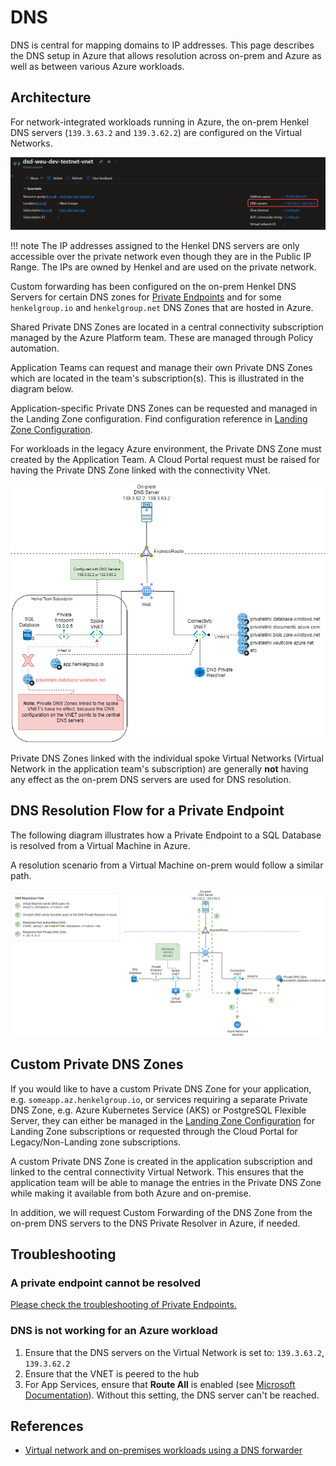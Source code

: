 # DNS

DNS is central for mapping domains to IP addresses. This page describes the DNS setup in Azure that allows resolution across on-prem and Azure as well as between various Azure workloads.

## Architecture

For network-integrated workloads running in Azure, the on-prem Henkel DNS servers (`139.3.63.2` and `139.3.62.2`) are configured on the Virtual Networks.

![Illustration showing the DNS resolution flow for a Private Endpoint](../images/dns-virtual-network.png)

!!! note
    The IP addresses assigned to the Henkel DNS servers are only accessible over the private network even though they are in the Public IP Range. The IPs are owned by Henkel and are used on the private network.

Custom forwarding has been configured on the on-prem Henkel DNS Servers for certain DNS zones for [Private Endpoints](azure-network-private-endpoints.md) and for some `henkelgroup.io` and `henkelgroup.net` DNS Zones that are hosted in Azure.

Shared Private DNS Zones are located in a central connectivity subscription managed by the Azure Platform team. These are managed through Policy automation.

Application Teams can request and manage their own Private DNS Zones which are located in the team's subscription(s). This is illustrated in the diagram below.

Application-specific Private DNS Zones can be requested and managed in the Landing Zone configuration. Find configuration reference in [Landing Zone Configuration](https://docs.henkelgroup.cloud/cloud/azure/platform-guide/configuration-reference-network/#vnetsprivate_dns_zones).

For workloads in the legacy Azure environment, the Private DNS Zone must created by the Application Team. A Cloud Portal request must be raised for having the Private DNS Zone linked with the connectivity VNet.

![DNS Architecture](../images/dns-architecture.drawio.png)

Private DNS Zones linked with the individual spoke Virtual Networks (Virtual Network in the application team's subscription) are generally **not** having any effect as the on-prem DNS servers are used for DNS resolution.

## DNS Resolution Flow for a Private Endpoint

The following diagram illustrates how a Private Endpoint to a SQL Database is resolved from a Virtual Machine in Azure.

A resolution scenario from a Virtual Machine on-prem would follow a similar path.

![Illustration showing the DNS resolution flow for a Private Endpoint](../images/dns-resolution.drawio.png)

## Custom Private DNS Zones

If you would like to have a custom Private DNS Zone for your application, e.g. `someapp.az.henkelgroup.io`, or services requiring a separate Private DNS Zone, e.g. Azure Kubernetes Service (AKS) or PostgreSQL Flexible Server, they can either be managed in the [Landing Zone Configuration](https://docs.henkelgroup.cloud/cloud/azure/platform-guide/configuration-reference-network/#vnetsprivate_dns_zones) for Landing Zone subscriptions or requested through the Cloud Portal for Legacy/Non-Landing zone subscriptions.

A custom Private DNS Zone is created in the application subscription and linked to the central connectivity Virtual Network. This ensures that the application team will be able to manage the entries in the Private DNS Zone while making it available from both Azure and on-premise.

In addition, we will request Custom Forwarding of the DNS Zone from the on-prem DNS servers to the DNS Private Resolver in Azure, if needed.

## Troubleshooting

### A private endpoint cannot be resolved

[Please check the troubleshooting of Private Endpoints.](azure-network-private-endpoints.md#troubleshooting-connectivity-to-a-private-endpoint)

### DNS is not working for an Azure workload

1. Ensure that the DNS servers on the Virtual Network is set to: `139.3.63.2`, `139.3.62.2`
2. Ensure that the VNET is peered to the hub
3. For App Services, ensure that **Route All** is enabled (see [Microsoft Documentation](https://learn.microsoft.com/en-us/azure/app-service/overview-vnet-integration#application-routing)). Without this setting, the DNS server can't be reached.

## References

- [Virtual network and on-premises workloads using a DNS forwarder](https://learn.microsoft.com/en-us/azure/private-link/private-endpoint-dns#virtual-network-and-on-premises-workloads-using-a-dns-forwarder)
